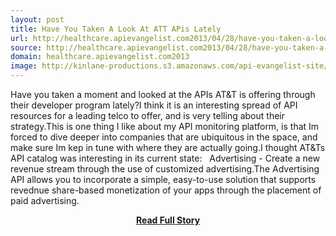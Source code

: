 ```yaml
---
layout: post
title: Have You Taken A Look At ATT APis Lately
url: http://healthcare.apievangelist.com2013/04/28/have-you-taken-a-look-at-att-apis-lately/
source: http://healthcare.apievangelist.com2013/04/28/have-you-taken-a-look-at-att-apis-lately/
domain: healthcare.apievangelist.com2013
image: http://kinlane-productions.s3.amazonaws.com/api-evangelist-site/blog/att-developer-program-logo.png
---
```


<p>Have you taken a moment and looked at the APIs AT&amp;T is offering through their developer program lately?I think it is an interesting spread of API resources for a leading telco to offer, and is very telling about their strategy.This is one thing I like about my API monitoring platform, is that Im forced to dive deeper into companies that are ubiquitous in the space, and make sure Im kep in tune with where they are actually going.I thought AT&amp;Ts API catalog was interesting in its current state:   Advertising - Create a new revenue stream through the use of customized advertising.The Advertising API allows you to incorporate a simple, easy-to-use solution that supports revednue share-based monetization of your apps through the placement of paid advertising.</p>
<center><p><a href="http://healthcare.apievangelist.com2013/04/28/have-you-taken-a-look-at-att-apis-lately/" style='padding:25px; font-sze:18px; font-weight: bold;'>Read Full Story</a></p></center>
